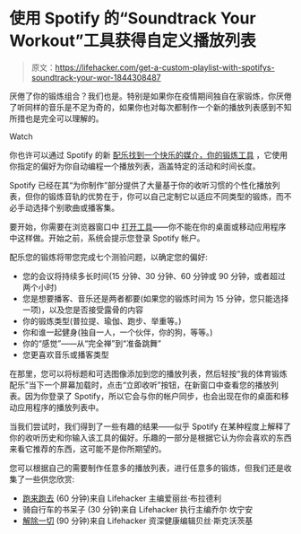 # 使用 Spotify 的“Soundtrack Your Workout”工具获得自定义播放列表

> 原文：<https://lifehacker.com/get-a-custom-playlist-with-spotifys-soundtrack-your-wor-1844308487>

厌倦了你的锻炼组合？我们也是。特别是如果你在疫情期间独自在家锻炼，你厌倦了听同样的音乐是不足为奇的，如果你也对每次都制作一个新的播放列表感到不知所措也是完全可以理解的。

Watch

你也许可以通过 Spotify 的新 [配乐找到一个快乐的媒介，你的锻炼工具](https://soundtrackyourworkout.byspotify.com/quiz?lang=en-us&question=0) ，它使用你指定的偏好为你自动编程一个播放列表，涵盖特定的活动和时间长度。

Spotify 已经在其“为你制作”部分提供了大量基于你的收听习惯的个性化播放列表，但你的锻炼音轨的优势在于，你可以自己定制它以适应不同类型的锻炼，而不必手动选择个别歌曲或播客集。

要开始，你需要在浏览器窗口中 [打开工具](https://soundtrackyourworkout.byspotify.com/quiz?lang=en-us&question=0)——你不能在你的桌面或移动应用程序中这样做。开始之前，系统会提示您登录 Spotify 帐户。

配乐您的锻炼将带您完成七个测验问题，以确定您的偏好:

*   您的会议将持续多长时间(15 分钟、30 分钟、60 分钟或 90 分钟，或者超过两个小时)
*   您是想要播客、音乐还是两者都要(如果您的锻炼时间为 15 分钟，您只能选择一项)，以及您是否接受露骨的内容
*   你的锻炼类型(普拉提、瑜伽、跑步、举重等。)
*   你和谁一起健身(独自一人，一个伙伴，你的狗，等等。)
*   你的“感觉”——从“完全禅”到“准备跳舞”
*   您更喜欢音乐或播客类型

在那里，您可以将标题和可选图像添加到您的播放列表，然后轻按“我的体育锻炼配乐”当下一个屏幕加载时，点击“立即收听”按钮，在新窗口中查看您的播放列表。因为你登录了 Spotify，所以它会与你的帐户同步，也会出现在你的桌面和移动应用程序的播放列表中。

当我们尝试时，我们得到了一些有趣的结果——似乎 Spotify 在某种程度上解释了你的收听历史和你输入该工具的偏好。乐趣的一部分是根据它认为你会喜欢的东西来看它推荐的东西，这可能不是你所期望的。

您可以根据自己的需要制作任意多的播放列表，进行任意多的锻炼，但我们还是收集了一些供您欣赏:

*   [跑来跑去](https://open.spotify.com/playlist/6dURlDVTyYKyYvhaZsrNRf) (60 分钟)来自 Lifehacker 主编爱丽丝·布拉德利
*   骑自行车的书呆子 (30 分钟)来自 Lifehacker 执行主编乔尔·坎宁安
*   [解除一切](https://open.spotify.com/playlist/4j18JPhltBFFs1Uq8SDE56?si=VX_78bs2SCy3Ozu5hdxIQQ) (90 分钟)来自 Lifehacker 资深健康编辑贝丝·斯克沃茨基